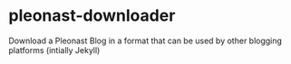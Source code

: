 pleonast-downloader
===================

Download a Pleonast Blog in a format that can be used by other blogging platforms (intially Jekyll)

